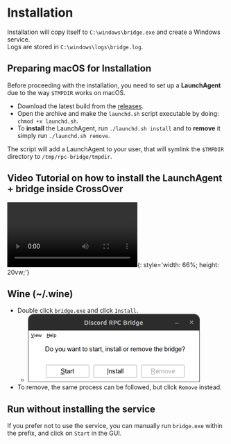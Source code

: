# Installation

Installation will copy itself to `C:\windows\bridge.exe` and create a Windows service.  
Logs are stored in `C:\windows\logs\bridge.log`.

## Preparing macOS for Installation

Before proceeding with the installation, you need to set up a **LaunchAgent** due to the way `$TMPDIR` works on macOS.

- Download the latest build from the [releases](https://github.com/EnderIce2/rpc-bridge/releases).
- Open the archive and make the `launchd.sh` script executable by doing: `chmod +x launchd.sh`.
- To **install** the LaunchAgent, run `./launchd.sh install` and to **remove** it simply run `./launchd.sh remove`.

The script will add a LaunchAgent to your user, that will symlink the `$TMPDIR` directory to `/tmp/rpc-bridge/tmpdir`.

## Video Tutorial on how to install the LaunchAgent + bridge inside CrossOver

![type:video](assets/macos-crossover.webm){: style='width: 66%; height: 20vw;'}

## Wine (~/.wine)

- Double click `bridge.exe` and click `Install`.
    - ![gui](assets/gui.png "rpc-bridge GUI")
- To remove, the same process can be followed, but click `Remove` instead.

## Run without installing the service

If you prefer not to use the service, you can manually run `bridge.exe` within the prefix, and click on `Start` in the GUI.
